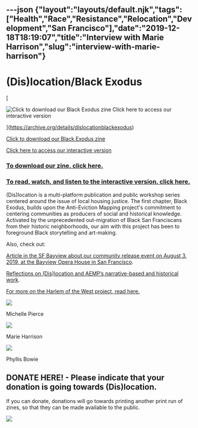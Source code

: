 ---json
{"layout":"layouts/default.njk","tags":["Health","Race","Resistance","Relocation","Development","San Francisco"],"date":"2019-12-18T18:19:07","title":"Interview with Marie Harrison","slug":"interview-with-marie-harrison"}
---

(Dis)location/Black Exodus
==========================

[

![Click to download our Black Exodus zine    Click here to access our interactive version](https://images.squarespace-cdn.com/content/v1/52b7d7a6e4b0b3e376ac8ea2/1565881304747-1X0RIC3QZADBLNMLOZ2R/ke17ZwdGBToddI8pDm48kLClvqBQzoxFpMKnAwLVSht7gQa3H78H3Y0txjaiv_0fDoOvxcdMmMKkDsyUqMSsMWxHk725yiiHCCLfrh8O1z4YTzHvnKhyp6Da-NYroOW3ZGjoBKy3azqku80C789l0nQwvinDXPV4EYh2MRzm-RTRPcCVZpxbQHDYjLt73zWsGFOx8WNN_3833FE_kuT6Bg/CoverCollage_Adrienne_crop.jpg)

](https://archive.org/details/dislocationblackexodus)

[Click to download our Black Exodus zine](https://archive.org/details/dislocationblackexodus)

[Click here to access our interactive version](http://scalar.usc.edu/works/dislocation/index)

### [To download our zine, click here.](https://archive.org/details/dislocationblackexodus)

### [To read, watch, and listen to the interactive version, click here.](http://scalar.usc.edu/works/dislocation/index)

(Dis)location is a multi-platform publication and public workshop series centered around the issue of local housing justice. The first chapter, Black Exodus, builds upon the Anti-Eviction Mapping project's commitment to centering communities as producers of social and historical knowledge. Activated by the unprecedented out-migration of Black San Franciscans from their historic neighborhoods, our aim with this project has been to foreground Black storytelling and art-making.

Also, check out:

[Article in the SF Bayview about our community release event on August 3, 2019, at the Bayview Opera House in San Francisco](https://sfbayview.com/2019/07/dislocation-black-exodus-lets-talk-about-how-it-happened-and-what-to-do-about-it/?fbclid=IwAR1NWDz1uT1W6hKTkia1ov46Cmp2x6w2Lk_PksjfjnlGlmuSNHWo-IioIrg).

[Reflections on (Dis)location and AEMP’s narrative-based and historical work](https://www.radicalhistoryreview.org/abusablepast/?p=3191).

[For more on the Harlem of the West project, read here.](https://www.harlemofthewestsf.com)

![](https://images.squarespace-cdn.com/content/v1/52b7d7a6e4b0b3e376ac8ea2/1576694857522-NV4IHM7ZNIH36L10AYDJ/ke17ZwdGBToddI8pDm48kDvw4LrxXmePEqRG_EzSEidZw-zPPgdn4jUwVcJE1ZvWhcwhEtWJXoshNdA9f1qD7Xj1nVWs2aaTtWBneO2WM-vFe0U4vJiekHwqyxVpirD6CHroswJuDn7U2D-yOCCC6g/image-asset.jpeg)

Michelle Pierce

![](https://images.squarespace-cdn.com/content/v1/52b7d7a6e4b0b3e376ac8ea2/1576694885725-TEHT3G9562S6FCR576PA/ke17ZwdGBToddI8pDm48kDvw4LrxXmePEqRG_EzSEidZw-zPPgdn4jUwVcJE1ZvWhcwhEtWJXoshNdA9f1qD7Xj1nVWs2aaTtWBneO2WM-vFe0U4vJiekHwqyxVpirD6CHroswJuDn7U2D-yOCCC6g/image-asset.jpeg)

Marie Harrison

![](https://images.squarespace-cdn.com/content/v1/52b7d7a6e4b0b3e376ac8ea2/1576694976323-EK35B19BBKYGBRR5IELA/ke17ZwdGBToddI8pDm48kLl76CqolYQpYCK1tQUkpCVZw-zPPgdn4jUwVcJE1ZvWQUxwkmyExglNqGp0IvTJZUJFbgE-7XRK3dMEBRBhUpzq3NVIIp6jYqnwxy-xF8aVXRy_AJKc5toB5m-gAPM7p7ivWsEabuWKGrHqsHOeNt4/image-asset.jpeg)

Phyllis Bowie

DONATE HERE! - Please indicate that your donation is going towards (Dis)location.
---------------------------------------------------------------------------------

If you can donate, donations will go towards printing another print run of zines, so that they can be made available to the public.

   ![](https://www.paypal.com/en_US/i/scr/pixel.gif)